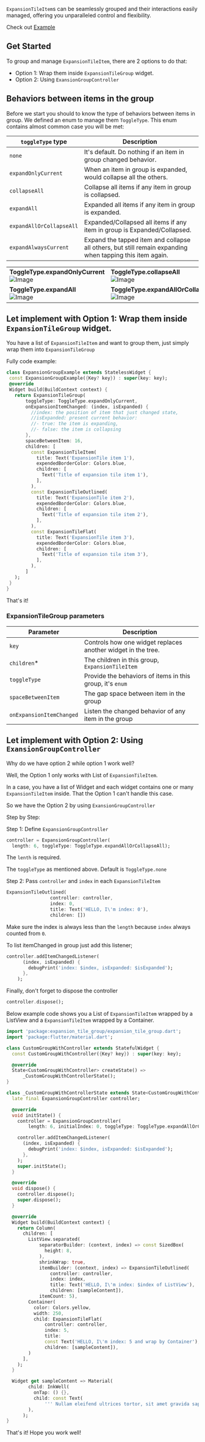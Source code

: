 `ExpansionTileItem`s can be seamlessly grouped and their interactions easily managed, offering you unparalleled control and flexibility.

Check out [Example](https://congthanhng.github.io/ExpansionTileGroupExample/)

## Get Started

To group and manage `ExpansionTileItem`, there are 2 options to do that:
- Option 1: Wrap them inside `ExpansionTileGroup` widget.
- Option 2: Using `ExansionGroupController`

## Behaviors between items in the group
Before we start you should to know the type of behaviors between items in group.
We defined an enum to manage them `ToggleType`. This enum contains almost common case you will be met:

| `toggleType` type        | Description                                                                                              |
|--------------------------|----------------------------------------------------------------------------------------------------------|
| `none`                   | It's default. Do nothing if an item in group changed behavior.                                           |
| `expandOnlyCurrent`      | When an item in group is expanded, would collapse all the others.                                        |
| `collapseAll`            | Collapse all items if any item in group is collapsed.                                                    |
| `expandAll`              | Expanded all items if any item in group is expanded.                                                     |
| `expandAllOrCollapseAll` | Expanded/Collapsed all items if any item in group is Expanded/Collapsed.                                 |
| `expandAlwaysCurrent`    | Expand the tapped item and collapse all others, but still remain expanding when tapping this item again. |


|                                                                    |                                                                              |
|--------------------------------------------------------------------|------------------------------------------------------------------------------|
| **ToggleType.expandOnlyCurrent**   <br/> ![Image][ExpandedCurrent] | **ToggleType.collapseAll**          <br/>![Image][CollapseAll]               |
| **ToggleType.expandAll** <br/>![Image][ExpandedAll]                | **ToggleType.expandAllOrCollapseAll** <br/>![Image][ExpandedAndCollapsedAll] |


## Let implement with Option 1: Wrap them inside `ExpansionTileGroup` widget.
You have a list of `ExpansionTileItem` and want to group them, just simply wrap them into `ExpansionTileGroup`

Fully code example:

```dart
class ExpansionGroupExample extends StatelessWidget {
 const ExpansionGroupExample({Key? key}) : super(key: key);
 @override
 Widget build(BuildContext context) {
   return ExpansionTileGroup(
       toggleType: ToggleType.expandOnlyCurrent,
       onExpansionItemChanged: (index, isExpanded) {
         //index: the position of item that just changed state,
         //isExpanded: present current behavior:
         //- true: the item is expanding,
         //- false: the item is collapsing
       },
       spaceBetweenItem: 16,
       children: [
         const ExpansionTileItem(
           title: Text('ExpansionTile item 1'),
           expendedBorderColor: Colors.blue,
           children: [
             Text('Title of expansion tile item 1'),
           ],
         ),
         const ExpansionTileOutlined(
           title: Text('ExpansionTile item 2'),
           expendedBorderColor: Colors.blue,
           children: [
             Text('Title of expansion tile item 2'),
           ],
         ),
         const ExpansionTileFlat(
           title: Text('ExpansionTile item 3'),
           expendedBorderColor: Colors.blue,
           children: [
             Text('Title of expansion tile item 3'),
           ],
         ),
       ]
   );
 }
}
```
That's it! 

### ExpansionTileGroup parameters
| Parameter                | Description                                                  |
|--------------------------|--------------------------------------------------------------|
| `key`                    | Controls how one widget replaces another widget in the tree. |
| `children`*              | The children in this group, `ExpansionTileItem`              |
| `toggleType`             | Provide the behaviors of items in this group, it's `enum`    |
| `spaceBetweenItem`       | The gap space between item in the group                      |
| `onExpansionItemChanged` | Listen the changed behavior of any item in the group         |

## Let implement with Option 2: Using `ExansionGroupController`
Why do we have option 2 while option 1 work well?

Well, the Option 1 only works with List of `ExpansionTileItem`. 

In a case, you have a list of Widget and each widget contains one or many `ExpansionTileItem` inside. That the Option 1 can't handle this case.

So we have the Option 2 by using `ExansionGroupController`

Step by Step:

Step 1: Define `ExpansionGroupController`

```dart
controller = ExpansionGroupController(
  length: 6, toggleType: ToggleType.expandAllOrCollapseAll);
```
The `lenth` is required.

The `toggleType` as mentioned above. Default is `ToggleType.none`

Step 2: Pass `controller` and `index` in each `ExpansionTileItem`

```dart
ExpansionTileOutlined(
                controller: controller,
                index: 0,
                title: Text('HELLO, I\'m index: 0'),
                children: [])
```

Make sure the index is always less than the `length` because `index` always counted from `0`.

To list itemChanged in group just add this listener;

```dart
controller.addItemChangedListener(
      (index, isExpanded) {
        debugPrint('index: $index, isExpanded: $isExpanded');
      },
    );
```

Finally, don't forget to dispose the controller
```dart
controller.dispose();
```

Below example code shows you a List of `ExpansionTileItem` wrapped by a ListView and a `ExpansionTileItem` wrapped by a Container.

```dart
import 'package:expansion_tile_group/expansion_tile_group.dart';
import 'package:flutter/material.dart';

class CustomGroupWithController extends StatefulWidget {
  const CustomGroupWithController({Key? key}) : super(key: key);

  @override
  State<CustomGroupWithController> createState() =>
      _CustomGroupWithControllerState();
}

class _CustomGroupWithControllerState extends State<CustomGroupWithController> {
  late final ExpansionGroupController controller;

  @override
  void initState() {
    controller = ExpansionGroupController(
        length: 6, initialIndex: 0, toggleType: ToggleType.expandAllOrCollapseAll);

    controller.addItemChangedListener(
      (index, isExpanded) {
        debugPrint('index: $index, isExpanded: $isExpanded');
      },
    );
    super.initState();
  }

  @override
  void dispose() {
    controller.dispose();
    super.dispose();
  }

  @override
  Widget build(BuildContext context) {
    return Column(
      children: [
        ListView.separated(
            separatorBuilder: (context, index) => const SizedBox(
              height: 8,
            ),
            shrinkWrap: true,
            itemBuilder: (context, index) => ExpansionTileOutlined(
                controller: controller,
                index: index,
                title: Text('HELLO, I\'m index: $index of ListView'),
                children: [sampleContent]),
            itemCount: 5),
        Container(
          color: Colors.yellow,
          width: 250,
          child: ExpansionTileFlat(
              controller: controller,
              index: 5,
              title:
              const Text('HELLO, I\'m index: 5 and wrap by Container'),
              children: [sampleContent]),
        )
      ],
    );
  }

  Widget get sampleContent => Material(
        child: InkWell(
          onTap: () {},
          child: const Text(
              ''' Nullam eleifend ultrices tortor, sit amet gravida sapien cursus vitae. Duis rutrum convallis erat et ultrices. Morbi a luctus ligula, at varius ligula. Nam mollis sapien ac nunc hendrerit consequat. Cras posuere metus felis, at pellentesque sem ornare id. Praesent ut nunc aliquam, dictum felis eu, congue metus. Nunc vitae elit eros. In eu dui pharetra, varius metus a, efficitur eros.'''),
        ),
      );
}

```

That's it! Hope you work well!


[ExpansionTile]: https://api.flutter.dev/flutter/material/ExpansionTile-class.html
[ItemTypes]: https://user-images.githubusercontent.com/15138747/208438578-d4bd3321-67cc-4844-b381-c8f29e367baa.gif
[SpecialItemBehaviors]: https://user-images.githubusercontent.com/15138747/208438575-8a9acded-1188-494e-9b01-9ac061c6d911.gif
[ExpandedCurrent]: https://user-images.githubusercontent.com/15138747/208438573-c3ee74c3-b28d-4d73-b224-dc1e7f4f2211.gif
[CollapseAll]: https://user-images.githubusercontent.com/15138747/208438577-035b4815-2bfc-4cdb-92ff-3e643269289d.gif
[ExpandedAll]: https://user-images.githubusercontent.com/15138747/208438574-65d53822-5289-4d56-82f3-2a3d99bf49d8.gif
[ExpandedAndCollapsedAll]: https://user-images.githubusercontent.com/15138747/208438576-e7725572-5b8d-4d43-8033-aef2c3f2ce92.gif
[MainCI]: https://github.com/congthanhng/Expansion-Tile-Group/actions/workflows/dart.yml/badge.svg
[PubSource]: https://img.shields.io/pub/v/expansion_tile_group
[PubLike]: https://img.shields.io/pub/likes/expansion_tile_group
[PubPoint]: https://img.shields.io/pub/points/expansion_tile_group
[PubPopular]: https://img.shields.io/pub/popularity/expansion_tile_group
[ForceBehavior]: https://github.com/congthanhng/Expansion-Tile-Group/issues/22